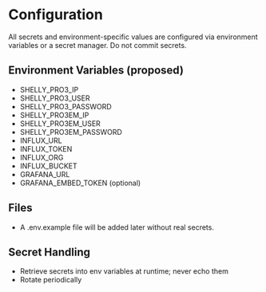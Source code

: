 # Configuration

All secrets and environment-specific values are configured via environment variables or a secret manager. Do not commit secrets.

## Environment Variables (proposed)
- SHELLY_PRO3_IP
- SHELLY_PRO3_USER
- SHELLY_PRO3_PASSWORD
- SHELLY_PRO3EM_IP
- SHELLY_PRO3EM_USER
- SHELLY_PRO3EM_PASSWORD
- INFLUX_URL
- INFLUX_TOKEN
- INFLUX_ORG
- INFLUX_BUCKET
- GRAFANA_URL
- GRAFANA_EMBED_TOKEN (optional)

## Files
- A .env.example file will be added later without real secrets.

## Secret Handling
- Retrieve secrets into env variables at runtime; never echo them
- Rotate periodically
